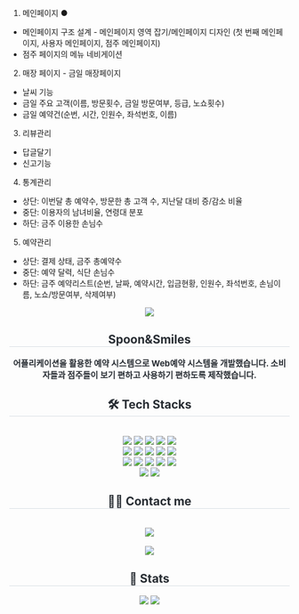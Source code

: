1. 메인페이지 ●
- 메인페이지 구조 설계 - 메인페이지 영역 잡기/메인페이지 디자인
(첫 번째 메인페이지, 사용자 메인페이지, 점주 메인페이지)
- 점주 페이지의 메뉴 네비게이션

2. 매장 페이지 - 금일 매장페이지
- 날씨 기능
- 금일 주요 고객(이름, 방문횟수, 금일 방문여부, 등급, 노쇼횟수)
- 금일 예약건(순번, 시간, 인원수, 좌석번호, 이름)

3. 리뷰관리
- 답글달기
- 신고기능

4. 통계관리
- 상단: 이번달 총 예약수, 방문한 총 고객 수, 지난달 대비 증/감소 비율
- 중단: 이용자의 남녀비율, 연령대 분포
- 하단: 금주 이용한 손님수

5. 예약관리
- 상단: 결제 상태, 금주 총예약수
- 중단: 예약 달력, 식단 손님수
- 하단: 금주 예약리스트(순번, 날짜, 예약시간, 입금현황, 인원수, 좌석번호, 손님이름, 노쇼/방문여부, 삭제여부)

<div align= "center">
    <img src="https://capsule-render.vercel.app/api?type=waving&color=gradient&height=180&text=Hello%20Spoon%20&%20Smiles&animation=&fontColor=ffffff&fontSize=50" />
    </div>
    <div align= "center"> 
    <h2 style="border-bottom: 1px solid #d8dee4; color: #282d33;"> Spoon&Smiles </h2>  
    <div style="font-weight: 700; font-size: 15px; text-align: center; color: #282d33;"> 어플리케이션을 활용한 예약 시스템으로 Web예약 시스템을 개발했습니다. 소비자들과 점주들이 보기 편하고 사용하기 편하도록 제작했습니다. </div> 
    </div>
    <div align= "center">
    <h2 style="border-bottom: 1px solid #d8dee4; color: #282d33;"> 🛠️ Tech Stacks </h2> <br> 
    <div style="margin: 0 auto; text-align: center;" align= "center"> <img src="https://img.shields.io/badge/Apache Tomcat-F8DC75?style=for-the-badge&logo=Apache Tomcat&logoColor=white">
          <img src="https://img.shields.io/badge/CSS3-1572B6?style=for-the-badge&logo=CSS3&logoColor=white">
          <img src="https://img.shields.io/badge/Github-181717?style=for-the-badge&logo=Github&logoColor=white">
          <img src="https://img.shields.io/badge/Figma-F24E1E?style=for-the-badge&logo=Figma&logoColor=white">
          <img src="https://img.shields.io/badge/HTML5-E34F26?style=for-the-badge&logo=HTML5&logoColor=white">
          <br/><img src="https://img.shields.io/badge/Javascript-F7DF1E?style=for-the-badge&logo=Javascript&logoColor=white">
          <img src="https://img.shields.io/badge/Java-007396?style=for-the-badge&logo=Java&logoColor=white">
          <img src="https://img.shields.io/badge/jQuery-0769AD?style=for-the-badge&logo=jQuery&logoColor=white">
          <img src="https://img.shields.io/badge/Oracle-F80000?style=for-the-badge&logo=Oracle&logoColor=white">
          <img src="https://img.shields.io/badge/MySQL-4479A1?style=for-the-badge&logo=MySQL&logoColor=white">
          <br/><img src="https://img.shields.io/badge/Netlify-00C7B7?style=for-the-badge&logo=Netlify&logoColor=white">
          <img src="https://img.shields.io/badge/Recoil-0179f3?style=for-the-badge&logo=Recoil&logoColor=white">
          <img src="https://img.shields.io/badge/Spring Boot-6DB33F?style=for-the-badge&logo=Spring Boot&logoColor=white">
          <img src="https://img.shields.io/badge/React Query-FF4154?style=for-the-badge&logo=React Query&logoColor=white">
          <img src="https://img.shields.io/badge/Spring-6DB33F?style=for-the-badge&logo=Spring&logoColor=white">
          <br/><img src="https://img.shields.io/badge/Slack-4A154B?style=for-the-badge&logo=Slack&logoColor=white">
          <img src="https://img.shields.io/badge/React-61DAFB?style=for-the-badge&logo=React&logoColor=white">
          </div>
    </div>
    <div align= "center">
    <h2 style="border-bottom: 1px solid #d8dee4; color: #282d33;"> 🧑‍💻 Contact me </h2> <br> 
    <div align= "center"> <a href=mailto:makkai9210@gmail.com> <img src="https://img.shields.io/badge/Gmail-EA4335?style=for-the-badge&logo=Gmail&logoColor=white&link=mailto:makkai9210@gmail.com"> </a>
          </div>  <br> 
    <div align= "center"> <a href="https://hits.seeyoufarm.com"> <img src="https://hits.seeyoufarm.com/api/count/incr/badge.svg?url=https%3A%2F%2Fgithub.com%2Fmakhai92%2F&count_bg=%23000000&title_bg=%23000000&icon=github.svg&icon_color=%23FFFFFF&title=GitHub&edge_flat=false"/></a>
       </div> 
    </div>
    <div align= "center"> 
    <h2 style="border-bottom: 1px solid #d8dee4; color: #282d33;"> 🏅 Stats </h2> <div align= "center"> <img src="https://github-readme-stats.vercel.app/api?username=makhai92&bg_color=60,c578e8,157ccb&title_color=000000&text_color=000000"
         /> <img src="https://github-readme-stats.vercel.app/api/top-langs/?username=makhai92&layout=compact&bg_color=60,c578e8,157ccb&title_color=000000&text_color=000000"
           /> </div> 
    </div>
    
